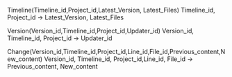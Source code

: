 Timeline(Timeline_id,Project_id,Latest_Version, Latest_Files)
Timeline_id, Project_id -> Latest_Version, Latest_Files

Version(Version_id,Timeline_id,Project_id,Updater_id)
Version_id, Timeline_id, Project_id -> Updater_id

Change(Version_id,Timeline_id,Project_id,Line_id,File_id,Previous_content,New_content)
Version_id, Timeline_id, Project_id,Line_id, File_id -> Previous_content, New_content


